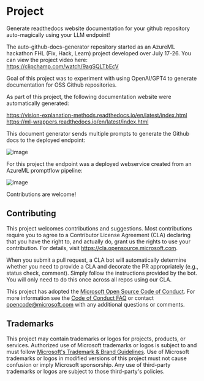 # Project

Generate readthedocs website documentation for your github repository auto-magically using your LLM endpoint!

The auto-github-docs-generator repository started as an AzureML hackathon FHL (Fix, Hack, Learn) project developed over July 17-26.
You can view the project video here:
https://clipchamp.com/watch/9agSQLTbEcV

Goal of this project was to experiment with using OpenAI/GPT4 to generate documentation for OSS Github repositories.

As part of this project, the following documentation website were automatically generated:

https://vision-explanation-methods.readthedocs.io/en/latest/index.html
https://ml-wrappers.readthedocs.io/en/latest/index.html

This document generator sends multiple prompts to generate the Github docs to the deployed endpoint:

![image](https://github.com/microsoft/auto-github-docs-generator/assets/24683184/ea72345b-1a97-4a18-aaf9-3fa18b14cf4b)

For this project the endpoint was a deployed webservice created from an AzureML promptflow pipeline:

![image](https://github.com/microsoft/auto-github-docs-generator/assets/24683184/7f4cb3c9-4b34-4bbe-a11d-0c1709a3abb1)

Contributions are welcome!

## Contributing

This project welcomes contributions and suggestions.  Most contributions require you to agree to a
Contributor License Agreement (CLA) declaring that you have the right to, and actually do, grant us
the rights to use your contribution. For details, visit https://cla.opensource.microsoft.com.

When you submit a pull request, a CLA bot will automatically determine whether you need to provide
a CLA and decorate the PR appropriately (e.g., status check, comment). Simply follow the instructions
provided by the bot. You will only need to do this once across all repos using our CLA.

This project has adopted the [Microsoft Open Source Code of Conduct](https://opensource.microsoft.com/codeofconduct/).
For more information see the [Code of Conduct FAQ](https://opensource.microsoft.com/codeofconduct/faq/) or
contact [opencode@microsoft.com](mailto:opencode@microsoft.com) with any additional questions or comments.

## Trademarks

This project may contain trademarks or logos for projects, products, or services. Authorized use of Microsoft 
trademarks or logos is subject to and must follow 
[Microsoft's Trademark & Brand Guidelines](https://www.microsoft.com/en-us/legal/intellectualproperty/trademarks/usage/general).
Use of Microsoft trademarks or logos in modified versions of this project must not cause confusion or imply Microsoft sponsorship.
Any use of third-party trademarks or logos are subject to those third-party's policies.
